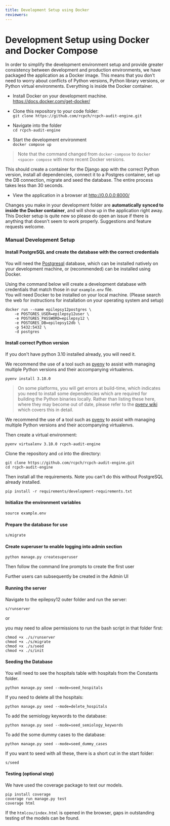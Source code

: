 ```yaml
---
title: Development Setup using Docker
reviewers: 
---
```


# Development Setup using Docker and Docker Compose

In order to simplify the development environment setup and provide greater consistency between development and production environments, we have packaged the application as a Docker image. This means that you don't need to worry about conflicts of Python versions, Python library versions, or Python virtual environments. Everything is inside the Docker container.

* Install Docker on your development machine. https://docs.docker.com/get-docker/
  
* Clone this repository to your code folder:  
`git clone https://github.com/rcpch/rcpch-audit-engine.git`

* Navigate into the folder  
`cd rcpch-audit-engine`

* Start the development environment  
`docker compose up`

> Note that the command changed from `docker-compose` to `docker <space> compose` with more recent Docker versions.

This should create a container for the Django app with the correct Python version, install all dependencies, connect it to a Postgres container, set up the DB connection, migrate and seed the database. The entire process takes less than 30 seconds.

* View the application in a browser at <http://0.0.0.0:8000/>

Changes you make in your development folder are **automatically synced to inside the Docker container**, and will show up in the application right away. This Docker setup is quite new so please do open an issue if there is anything that doesn't seem to work properly. Suggestions and feature requests welcome.

### Manual Development Setup

#### Install PostgreSQL and create the database with the correct credentials

You will need the [Postgresql](https://www.postgresql.org/) database, which can be installed natively on your development machine, or (recommended) can be installed using Docker.

Using the command below will create a development database with credentials that match those in our `example.env` file.  
You will need Docker to be installed on your local machine. (Please search the web for instructions for installation on your operating system and setup)

```console
docker run --name epilepsy12postgres \
    -e POSTGRES_USER=epilepsy12user \
    -e POSTGRES_PASSWORD=epilepsy12 \
    -e POSTGRES_DB=epilepsy12db \
    -p 5432:5432 \
    -d postgres
```

#### Install correct Python version

If you don't have python 3.10 installed already, you will need it.

We recommend the use of a tool such as [pyenv](https://github.com/pyenv/pyenv) to assist with managing multiple Python versions and their accompanying virtualenvs.

```console
pyenv install 3.10.0
```

> On some platforms, you will get errors at build-time, which indicates you need to install some dependencies which are required for building the Python binaries locally. Rather than listing these here, where they may become out of date, please refer to the [pyenv wiki](https://github.com/pyenv/pyenv/wiki) which covers this in detail.

We recommend the use of a tool such as [pyenv](https://github.com/pyenv/pyenv) to assist with managing multiple Python versions and their accompanying virtualenvs.


Then create a virtual environment:

```console
pyenv virtualenv 3.10.0 rcpch-audit-engine
```

Clone the repository and `cd` into the directory:

```console
git clone https://github.com/rcpch/rcpch-audit-engine.git
cd rcpch-audit-engine
```

Then install all the requirements. Note you can't do this without PostgreSQL already installed.

```console
pip install -r requirements/development-requirements.txt
```

#### Initialize the environment variables

```console
source example.env
```

#### Prepare the database for use

```console
s/migrate
```

#### Create superuser to enable logging into admin section

```console
python manage.py createsuperuser
```

Then follow the command line prompts to create the first user

Further users can subsequently be created in the Admin UI

#### Running the server

Navigate to the epilepsy12 outer folder and run the server:

```console
s/runserver
```

or

you may need to allow permissions to run the bash script in that folder first:

```console
chmod +x ./s/runserver
chmod +x ./s/migrate
chmod +x ./s/seed
chmod +x ./s/init
```

#### Seeding the Database

You will need to see the hospitals table with hospitals from the Constants folder.

```console
python manage.py seed --mode=seed_hospitals
```

If you need to delete all the hospitals:

```console
python manage.py seed --mode=delete_hospitals
```

To add the semiology keywords to the database:

```console
python manage.py seed --mode=seed_semiology_keywords
```

To add the some dummy cases to the database:

```console
python manage.py seed --mode=seed_dummy_cases
```

If you want to seed with all these, there is a short cut in the start folder:

```console
s/seed
```

#### Testing (optional step)

We have used the coverage package to test our models.

```console
pip install coverage
coverage run manage.py test
coverage html
```

If the ```htmlcov/index.html``` is opened in the browser, gaps in outstanding testing of the models can be found.